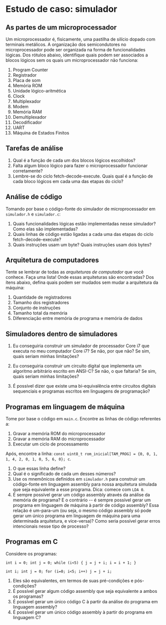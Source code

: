 # Estudo de caso: simulador

## As partes de um microprocessador
Um microprocessador é, fisicamente, uma pastilha de silício dopado com terminais
metálicos. A organização dos semicondutores no microprocessador pode ser
organizada na forma de funcionalidades lógicas. Dos rótulos abaixo, identifique
quais podem ser associados a blocos lógicos sem os quais um microprocessador não
funciona:

1. Program Counter
1. Registrador
1. Placa de som
1. Memória ROM
1. Unidade lógico-aritmética
1. Clock
1. Multiplexador
1. Modem
1. Memória RAM
1. Demultiplexador
1. Decodificador
1. UART
1. Máquina de Estados Finitos

## Tarefas de análise
1. Qual é a função de cada um dos blocos lógicos escolhidos?
1. Falta algum bloco lógico para fazer o microprocessador funcionar corretamente?
1. Lembre-se do ciclo fetch-decode-execute. Quais qual é a função de cada bloco
lógicos em cada uma das etapas do ciclo?

## Análise de código
Tomando por base o código-fonte do simulador de microprocessador em `simulador.h`
e `simulador.c`:
1. Quais funcionalidades lógicas estão implementadas nesse simulador? Como elas
   são implementadas?
1. Quais linhas de código estão ligadas a cada uma das etapas do ciclo
   fetch-decode-execute?
1. Quais instruções usam um byte? Quais instruções usam dois bytes?

## Arquitetura de computadores
Tente se lembrar de todas as *arquiteturas de computador* que você conhece.
Faça uma lista! Onde essas arquiteturas são encontradas?
Dos ítens abaixo, defina quais podem ser mudados sem mudar a arquitetura da
máquina:
1. Quantidade de registradores
1.  Tamanho dos registradores
1. Conjunto de instruções
1. Tamanho total da memória
1. Diferenciação entre memória de programa e memória de dados

## Simuladores dentro de simuladores
1. Eu conseguiria construir um simulador de processador Core i7
que executa no meu computador Core i7? Se não, por que não? Se sim, quais seriam
minhas limitações?

1. Eu conseguiria construir um circuito digital que implementa um algoritmo
   arbitrário escrito em ANSI-C? Se não, o que faltaria? Se sim, quais seriam
   minhas limitações?

1. É possível dizer que existe uma bi-equivalência entre circuitos digitais
   sequenciais e programas escritos em linguagens de programação?

## Programas em linguagem de máquina
Tome por base o código em `main.c`. Encontre as linhas de código referentes a:
1. Gravar a memória ROM do microprocessador
1. Gravar a memória RAM do microprocessador
1. Executar um ciclo de processamento

Após, encontre a linha: `const uint8_t rom_inicial[TAM_PROG] = {0, 0, 1, 1, 4, 2, 0, 1, 0, 5, 6, 0};
c`.
1. O que essas linha define?
1. Qual é o significado de cada um desses números?
1. Use os mnemônicos definidos em `simulador.h` para construir um código-fonte
   em linguagem assembly para nossa arquitetura simulada que seja equivalente a
   esse programa. Dica: comece com `LDA 0`.
1. É sempre possível gerar um código assembly através da análise da memória de
   programa? E o contrário -- é sempre possível gerar um programa em linguagem
   de máquina à partir de código assembly? Essa relação é um-para-um (ou seja, o
   mesmo código assembly só pode gerar um único programa em linguagem de máquina
   para uma determinada arquitetura, e vice-versa)? Como seria possível gerar erros
   intencionais nesse tipo de processo?

## Programas em C
Considere os programas:

`int i = 0;
int j = 0;
while (i<5) {
  j = j + i;
  i = i + 1;
}`

`int i;
int j = 0;
for (i=0; i<5; i++) j = j + i;`

1. Eles são equivalentes, em termos de suas pré-condições e pós-condições?
1. É possível gerar algum código assembly que seja equivalente a ambos os
   programas?
1. É possível gerar um único código C à partir da análise do programa em
   linguagem assembly?
1. É possível gerar um único código assembly à partir do programa em linguagem
   C?




